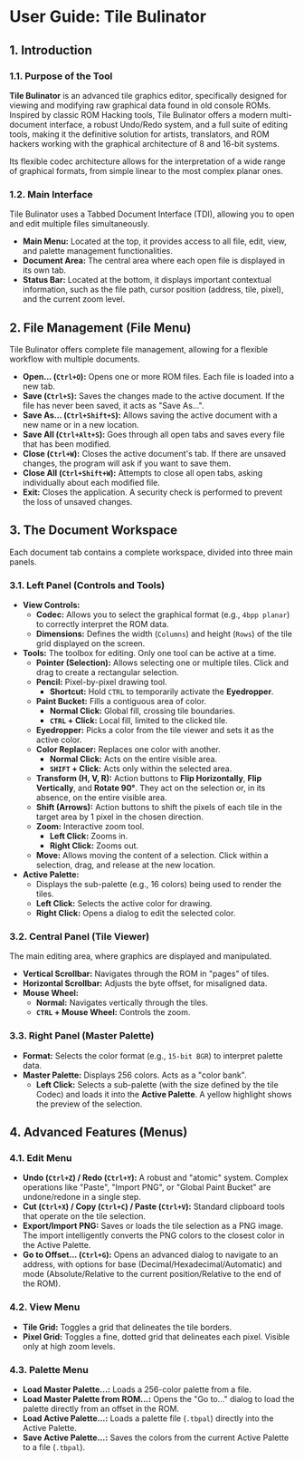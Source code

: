 # User Guide: Tile Bulinator

## 1. Introduction

### 1.1. Purpose of the Tool

**Tile Bulinator** is an advanced tile graphics editor, specifically designed for viewing and modifying raw graphical data found in old console ROMs. Inspired by classic ROM Hacking tools, Tile Bulinator offers a modern multi-document interface, a robust Undo/Redo system, and a full suite of editing tools, making it the definitive solution for artists, translators, and ROM hackers working with the graphical architecture of 8 and 16-bit systems.

Its flexible codec architecture allows for the interpretation of a wide range of graphical formats, from simple linear to the most complex planar ones.

### 1.2. Main Interface

Tile Bulinator uses a Tabbed Document Interface (TDI), allowing you to open and edit multiple files simultaneously.

* **Main Menu:** Located at the top, it provides access to all file, edit, view, and palette management functionalities.
* **Document Area:** The central area where each open file is displayed in its own tab.
* **Status Bar:** Located at the bottom, it displays important contextual information, such as the file path, cursor position (address, tile, pixel), and the current zoom level.

## 2. File Management (File Menu)

Tile Bulinator offers complete file management, allowing for a flexible workflow with multiple documents.

* **Open... (`Ctrl+O`):** Opens one or more ROM files. Each file is loaded into a new tab.
* **Save (`Ctrl+S`):** Saves the changes made to the active document. If the file has never been saved, it acts as "Save As...".
* **Save As... (`Ctrl+Shift+S`):** Allows saving the active document with a new name or in a new location.
* **Save All (`Ctrl+Alt+S`):** Goes through all open tabs and saves every file that has been modified.
* **Close (`Ctrl+W`):** Closes the active document's tab. If there are unsaved changes, the program will ask if you want to save them.
* **Close All (`Ctrl+Shift+W`):** Attempts to close all open tabs, asking individually about each modified file.
* **Exit:** Closes the application. A security check is performed to prevent the loss of unsaved changes.

## 3. The Document Workspace

Each document tab contains a complete workspace, divided into three main panels.

### 3.1. Left Panel (Controls and Tools)

* **View Controls:**
    * **Codec:** Allows you to select the graphical format (e.g., `4bpp planar`) to correctly interpret the ROM data.
    * **Dimensions:** Defines the width (`Columns`) and height (`Rows`) of the tile grid displayed on the screen.
* **Tools:** The toolbox for editing. Only one tool can be active at a time.
    * **Pointer (Selection):** Allows selecting one or multiple tiles. Click and drag to create a rectangular selection.
    * **Pencil:** Pixel-by-pixel drawing tool.
        * **Shortcut:** Hold `CTRL` to temporarily activate the **Eyedropper**.
    * **Paint Bucket:** Fills a contiguous area of color.
        * **Normal Click:** Global fill, crossing tile boundaries.
        * **`CTRL` + Click:** Local fill, limited to the clicked tile.
    * **Eyedropper:** Picks a color from the tile viewer and sets it as the active color.
    * **Color Replacer:** Replaces one color with another.
        * **Normal Click:** Acts on the entire visible area.
        * **`SHIFT` + Click:** Acts only within the selected area.
    * **Transform (H, V, R):** Action buttons to **Flip Horizontally**, **Flip Vertically**, and **Rotate 90°**. They act on the selection or, in its absence, on the entire visible area.
    * **Shift (Arrows):** Action buttons to shift the pixels of each tile in the target area by 1 pixel in the chosen direction.
    * **Zoom:** Interactive zoom tool.
        * **Left Click:** Zooms in.
        * **Right Click:** Zooms out.
    * **Move:** Allows moving the content of a selection. Click within a selection, drag, and release at the new location.
* **Active Palette:**
    * Displays the sub-palette (e.g., 16 colors) being used to render the tiles.
    * **Left Click:** Selects the active color for drawing.
    * **Right Click:** Opens a dialog to edit the selected color.

### 3.2. Central Panel (Tile Viewer)

The main editing area, where graphics are displayed and manipulated.

* **Vertical Scrollbar:** Navigates through the ROM in "pages" of tiles.
* **Horizontal Scrollbar:** Adjusts the byte offset, for misaligned data.
* **Mouse Wheel:**
    * **Normal:** Navigates vertically through the tiles.
    * **`CTRL` + Mouse Wheel:** Controls the zoom.

### 3.3. Right Panel (Master Palette)

* **Format:** Selects the color format (e.g., `15-bit BGR`) to interpret palette data.
* **Master Palette:** Displays 256 colors. Acts as a "color bank".
    * **Left Click:** Selects a sub-palette (with the size defined by the tile Codec) and loads it into the **Active Palette**. A yellow highlight shows the preview of the selection.

## 4. Advanced Features (Menus)

### 4.1. Edit Menu

* **Undo (`Ctrl+Z`) / Redo (`Ctrl+Y`):** A robust and "atomic" system. Complex operations like "Paste", "Import PNG", or "Global Paint Bucket" are undone/redone in a single step.
* **Cut (`Ctrl+X`) / Copy (`Ctrl+C`) / Paste (`Ctrl+V`):** Standard clipboard tools that operate on the tile selection.
* **Export/Import PNG:** Saves or loads the tile selection as a PNG image. The import intelligently converts the PNG colors to the closest color in the Active Palette.
* **Go to Offset... (`Ctrl+G`):** Opens an advanced dialog to navigate to an address, with options for base (Decimal/Hexadecimal/Automatic) and mode (Absolute/Relative to the current position/Relative to the end of the ROM).

### 4.2. View Menu

* **Tile Grid:** Toggles a grid that delineates the tile borders.
* **Pixel Grid:** Toggles a fine, dotted grid that delineates each pixel. Visible only at high zoom levels.

### 4.3. Palette Menu

* **Load Master Palette...:** Loads a 256-color palette from a file.
* **Load Master Palette from ROM...:** Opens the "Go to..." dialog to load the palette directly from an offset in the ROM.
* **Load Active Palette...:** Loads a palette file (`.tbpal`) directly into the Active Palette.
* **Save Active Palette...:** Saves the colors from the current Active Palette to a file (`.tbpal`).
